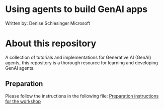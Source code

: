 # Using agents to build GenAI apps
Written by: Denise Schlesinger
Microsoft  

# About this repository
A collection of tutorials and implementations for Generative AI (GenAI) agents, this repository is a thorough resource for learning and developing GenAI agents.  

## Preparation
Please follow the instructions in the following file:
[Preparation instructions for the workshop](PREPARATION.md)